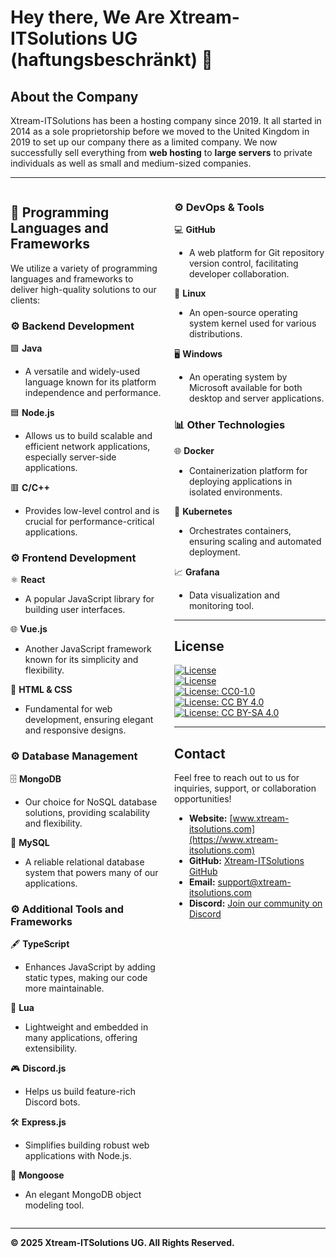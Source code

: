 # Hey there, We Are Xtream-ITSolutions UG (haftungsbeschränkt) 👋

## About the Company

Xtream-ITSolutions has been a hosting company since 2019. It all started in 2014 as a sole proprietorship before we moved to the United Kingdom in 2019 to set up our company there as a limited company. We now successfully sell everything from **web hosting** to **large servers** to private individuals as well as small and medium-sized companies.

---

<div style="display: flex; justify-content: space-between; flex-wrap: wrap;">

<div style="width: 48%;">

## 🔧 Programming Languages and Frameworks

We utilize a variety of programming languages and frameworks to deliver high-quality solutions to our clients:

### ⚙️ Backend Development

🟩 **Java**  
- A versatile and widely-used language known for its platform independence and performance.

🟦 **Node.js**  
- Allows us to build scalable and efficient network applications, especially server-side applications.

🟥 **C/C++**  
- Provides low-level control and is crucial for performance-critical applications.

### ⚙️ Frontend Development

⚛️ **React**  
- A popular JavaScript library for building user interfaces.

🌐 **Vue.js**  
- Another JavaScript framework known for its simplicity and flexibility.

📄 **HTML & CSS**  
- Fundamental for web development, ensuring elegant and responsive designs.

### ⚙️ Database Management

🗄️ **MongoDB**  
- Our choice for NoSQL database solutions, providing scalability and flexibility.

💾 **MySQL**  
- A reliable relational database system that powers many of our applications.

### ⚙️ Additional Tools and Frameworks

🖋️ **TypeScript**  
- Enhances JavaScript by adding static types, making our code more maintainable.

🔲 **Lua**  
- Lightweight and embedded in many applications, offering extensibility.

🎮 **Discord.js**  
- Helps us build feature-rich Discord bots.

🛠️ **Express.js**  
- Simplifies building robust web applications with Node.js.

🔗 **Mongoose**  
- An elegant MongoDB object modeling tool.

</div>

<div style="width: 48%;">

### ⚙️ DevOps & Tools

💻 **GitHub**  
- A web platform for Git repository version control, facilitating developer collaboration.

🐧 **Linux**  
- An open-source operating system kernel used for various distributions.

🖥️ **Windows**  
- An operating system by Microsoft available for both desktop and server applications.

### 📊 Other Technologies

🌐 **Docker**  
- Containerization platform for deploying applications in isolated environments.

🔌 **Kubernetes**  
- Orchestrates containers, ensuring scaling and automated deployment.

📈 **Grafana**  
- Data visualization and monitoring tool.

---

## License

[![License](https://img.shields.io/badge/License-Apache_2.0-blue.svg)](https://opensource.org/licenses/Apache-2.0)  
[![License](https://img.shields.io/badge/License-Boost_1.0-lightblue.svg)](https://www.boost.org/LICENSE_1_0.txt)  
[![License: CC0-1.0](https://img.shields.io/badge/License-CC0_1.0-lightgrey.svg)](http://creativecommons.org/publicdomain/zero/1.0/)  
[![License: CC BY 4.0](https://img.shields.io/badge/License-CC_BY_4.0-lightgrey.svg)](https://creativecommons.org/licenses/by/4.0/)  
[![License: CC BY-SA 4.0](https://img.shields.io/badge/License-CC_BY--SA_4.0-lightgrey.svg)](https://creativecommons.org/licenses/by-sa/4.0/)

---

## Contact

Feel free to reach out to us for inquiries, support, or collaboration opportunities!

- **Website:** [www.xtream-itsolutions.com](https://www.xtream-itsolutions.com)  
- **GitHub:** [Xtream-ITSolutions GitHub](https://github.com/xtream-itsolutions)  
- **Email:** [support@xtream-itsolutions.com](mailto:support@xtream-itsolutions.com)  
- **Discord:** [Join our community on Discord](https://discord.gg/kRSyAybbby)

</div>

</div>

---

**© 2025 Xtream-ITSolutions UG. All Rights Reserved.**
